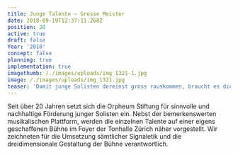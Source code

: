 ```yaml
---
title: Junge Talente — Grosse Meister
date: 2018-09-19T12:37:11.268Z
position: 20
active: true
draft: false
Year: '2018'
concept: false
planning: true
implementation: true
imagethumb: /./images/uploads/img_1321-1.jpg
image: /./images/uploads/img_1321.jpg
teaser: 'Damit junge Solisten dereinst gross rauskommen, braucht es die richtige Bühne '
---
```

Seit über 20 Jahren setzt sich die Orpheum Stiftung für sinnvolle und nachhaltige Förderung junger Solisten ein. Nebst der bemerkenswerten musikalischen Plattform, werden die einzelnen Talente auf einer eigens geschaffenen Bühne im Foyer der Tonhalle Zürich näher vorgestellt. Wir zeichneten für die Umsetzung sämtlicher Signaletik und die dreidimensionale Gestaltung der Bühne verantwortlich.
